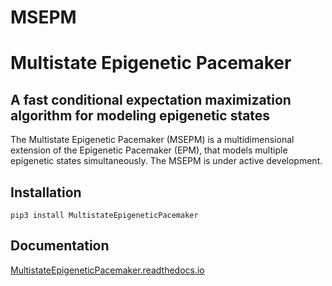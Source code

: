 <h1> MSEPM </h1>



# Multistate Epigenetic Pacemaker

## A fast conditional expectation maximization algorithm for modeling epigenetic states

The Multistate Epigenetic Pacemaker (MSEPM) is a multidimensional extension of the Epigenetic Pacemaker (EPM), that models 
multiple epigenetic states simultaneously. The MSEPM is under active development. 

## Installation

```shell
pip3 install MultistateEpigeneticPacemaker
``` 

## Documentation

[MultistateEpigeneticPacemaker.readthedocs.io](https://multistateepigeneticpacemaker.readthedocs.io/en/latest/)


